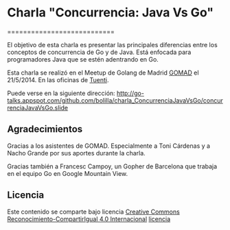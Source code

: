 # Charla "Concurrencia: Java Vs Go"
===========================

El objetivo de esta charla es presentar las principales diferencias entre los conceptos de concurrencia de Go y de Java. Está enfocada para programadores Java que se estén adentrando en Go.

Esta charla se realizó en el Meetup de Golang de Madrid [GOMAD](http://www.meetup.com/go-mad/) el 21/5/2014. En las oficinas de [Tuenti](https://www.tuenti.com).

Puede verse en la siguiente dirección: http://go-talks.appspot.com/github.com/bolilla/charla_ConcurrenciaJavaVsGo/concurrenciaJavaVsGo.slide

## Agradecimientos

Gracias a los asistentes de GOMAD. Especialmente a Toni Cárdenas y a Nacho Grande por sus aportes durante la charla.

Gracias también a Francesc Campoy, un Gopher de Barcelona que trabaja en el equipo Go en Google Mountain View.

## Licencia
Este contenido se comparte bajo licencia [Creative Commons Reconocimiento-CompartirIgual 4.0 Internacional](http://creativecommons.org/licenses/by-sa/4.0/) [licencia](http://creativecommons.org/licenses/by-sa/4.0/legalcode)
